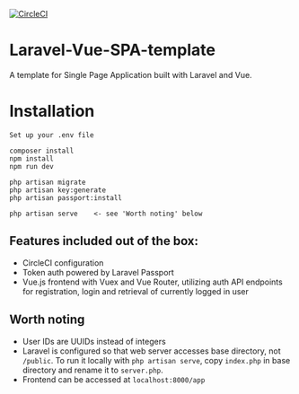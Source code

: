 [![CircleCI](https://circleci.com/gh/wokes/Laravel-Vue-SPA-template.svg?style=svg&circle-token=298f67655b97cd0e8034777d031d50c11cc707f6)](https://circleci.com/gh/wokes/Laravel-Vue-SPA-template)

# Laravel-Vue-SPA-template
A template for Single Page Application built with Laravel and Vue.

# Installation
```
Set up your .env file

composer install
npm install
npm run dev

php artisan migrate
php artisan key:generate
php artisan passport:install

php artisan serve    <- see 'Worth noting' below
```

## Features included out of the box:
- CircleCI configuration
- Token auth powered by Laravel Passport
- Vue.js frontend with Vuex and Vue Router, utilizing auth API endpoints for registration, login and retrieval of currently logged in user 

## Worth noting
- User IDs are UUIDs instead of integers
- Laravel is configured so that web server accesses base directory, not `/public`. To run it locally with `php artisan serve`, copy `index.php` in base directory and rename it to `server.php`.
- Frontend can be accessed at `localhost:8000/app`
